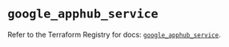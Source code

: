 # `google_apphub_service`

Refer to the Terraform Registry for docs: [`google_apphub_service`](https://registry.terraform.io/providers/hashicorp/google/6.1.0/docs/resources/apphub_service).
